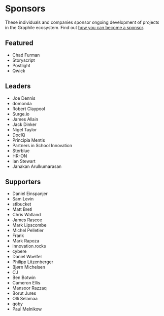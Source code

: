 # Sponsors

These individuals and companies sponsor ongoing development of projects in the
Graphile ecosystem. Find out
[how you can become a sponsor](https://graphile.org/sponsor/).

## Featured

- Chad Furman
- Storyscript
- Postlight
- Qwick

## Leaders

- Joe Dennis
- domonda
- Robert Claypool
- Surge.io
- James Allain
- Jack Dinker
- Nigel Taylor
- DocIQ
- Principia Mentis
- Partners in School Innovation
- Sterblue
- HR-ON
- Ian Stewart
- Janakan Arulkumarasan

## Supporters

- Daniel Einspanjer
- Sam Levin
- stlbucket
- Matt Bretl
- Chris Watland
- James Rascoe
- Mark Lipscombe
- Michel Pelletier
- Frank
- Mark Rapoza
- innovation.rocks
- cybere
- Daniel Woelfel
- Philipp Litzenberger
- Bjørn Michelsen
- CJ
- Ben Botwin
- Cameron Ellis
- Mansoor Razzaq
- Borut Jures
- Olli Selamaa
- qoby
- Paul Melnikow
